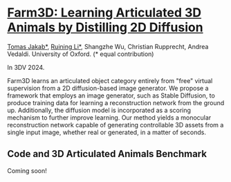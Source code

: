 # [Farm3D: Learning Articulated 3D Animals by Distilling 2D Diffusion](https://farm3d.github.io)

[Tomas Jakab*](http://www.robots.ox.ac.uk/~tomj), [Ruining Li*](https://ruiningli.com/), Shangzhe Wu, Christian Rupprecht, Andrea Vedaldi. University of Oxford. (* equal contribution)

In 3DV 2024.

Farm3D learns an articulated object category entirely from "free" virtual supervision from a 2D diffusion-based image generator. We propose a framework that employs an image generator, such as Stable Diffusion, to produce training data for learning a reconstruction network from the ground up. Additionally, the diffusion model is incorporated as a scoring mechanism to further improve learning. Our method yields a monocular reconstruction network capable of generating controllable 3D assets from a single input image, whether real or generated, in a matter of seconds.

## Code and 3D Articulated Animals Benchmark 
Coming soon!
